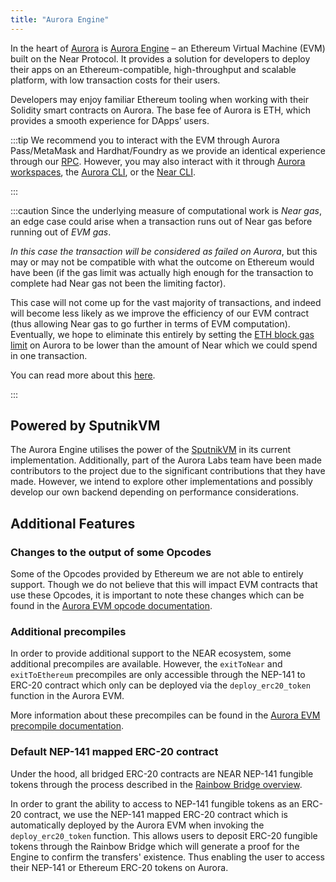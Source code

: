 ```yaml
---
title: "Aurora Engine"
---
```


In the heart of [Aurora](https://aurora.dev) is [Aurora Engine](https://github.com/aurora-is-near/aurora-engine) – an Ethereum Virtual Machine (EVM) built on the Near Protocol.
It provides a solution for developers to deploy their apps on an Ethereum-compatible, high-throughput and scalable platform, with low transaction costs for their users.

Developers may enjoy familiar Ethereum tooling when working with their Solidity smart contracts on Aurora.
The base fee of Aurora is ETH, which provides a smooth experience for DApps’ users.

:::tip
We recommend you to interact with the EVM through Aurora Pass/MetaMask and Hardhat/Foundry as we provide
an identical experience through our [RPC](https://aurora.dev/start).
However, you may also interact with it through [Aurora workspaces], the [Aurora CLI], or the [Near CLI].

[Aurora workspaces]: https://github.com/aurora-is-near/aurora-workspace

[Near CLI]: https://github.com/near/near-cli-rs

[Aurora CLI]: https://github.com/aurora-is-near/aurora-cli-rs
:::

:::caution
Since the underlying measure of computational work is _Near gas_, an edge case could arise when
a transaction runs out of Near gas before running out of _EVM gas_.

_In this case the transaction will be considered as failed on Aurora_, but this may or may not be
compatible with what the outcome on Ethereum would have been (if the gas limit was actually high
enough for the transaction to complete had Near gas not been the limiting factor).

This case will not come up for the vast majority of transactions, and indeed will become
less likely as we improve the efficiency of our EVM contract (thus allowing Near gas to go further
in terms of EVM computation). Eventually, we hope to eliminate this entirely by setting
the [ETH block gas limit] on Aurora to be lower than the amount of Near which we could spend in one
transaction.

You can read more about this [here](https://dev.aurora.dev/posts/evm-gas-near-gas-on-aurora).

[ETH block gas limit]: https://ethereum.org/en/developers/docs/blocks/#block-size
:::

## Powered by SputnikVM

The Aurora Engine utilises the power of the [SputnikVM] in its current implementation. Additionally,
part of the Aurora Labs team have been made contributors to the project due to the significant
contributions that they have made. However, we intend to explore other implementations and possibly
develop our own backend depending on performance considerations.

[SputnikVM]: https://github.com/rust-blockchain/evm

## Additional Features

### Changes to the output of some Opcodes

Some of the Opcodes provided by Ethereum we are not able to entirely support. Though we do not
believe that this will impact EVM contracts that use these Opcodes, it is important to note these
changes which can be found in the [Aurora EVM opcode documentation].

[Aurora EVM opcode documentation]: ./opcodes.md

### Additional precompiles

In order to provide additional support to the NEAR ecosystem, some additional precompiles are
available. However, the `exitToNear` and `exitToEthereum` precompiles are only accessible through
the NEP-141 to ERC-20 contract which only can be deployed via the `deploy_erc20_token` function in
the Aurora EVM.

More information about these precompiles can be found in the [Aurora EVM precompile documentation].

[Aurora EVM precompile documentation]: ./precompiles.md

### Default NEP-141 mapped ERC-20 contract

Under the hood, all bridged ERC-20 contracts are NEAR NEP-141 fungible tokens through the process
described in the [Rainbow Bridge overview].

In order to grant the ability to access to NEP-141 fungible tokens as an ERC-20 contract, we use the
NEP-141 mapped ERC-20 contract which is automatically deployed by the Aurora EVM when invoking the
`deploy_erc20_token` function. This allows users to deposit ERC-20 fungible tokens through the
Rainbow Bridge which will generate a proof for the Engine to confirm the transfers' existence. Thus
enabling the user to access their NEP-141 or Ethereum ERC-20 tokens on Aurora.

[Rainbow Bridge Overview]: ../bridge/introduction.md
